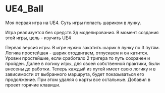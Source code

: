 
# UE4_Ball
Моя первая игра на UE4. Суть игры попасть шариком в лунку.

Игра реализуется без средств 3д моделирования. В момент создания этой игры, цель - изучить UE4

Первая версия игры.
В игре нужно закатить шарик в лунку по 3 путям.
Логика простейшая - шарик отодвигаем, отпускаем и он катится.
Уровни простейшие, если сработало 2 тригера то путь сохранен и пройден.
Далее в логику игры, для своей собственной практики, были внесены до работки. Теперь каждый из путей имеет свою логику и в зависимости от выбранного маршрута, будет показываться его продолжение. При этом удаляя с карты все остальные.
Добавил в проект горячие клавиши.

